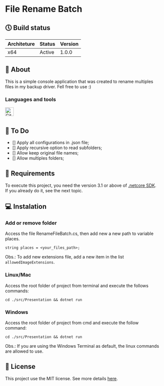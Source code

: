 # File Rename Batch

## 🕔 Build status

| Architeture | Status | Version |
|-------------|--------|---------|
| x64         | Active | 1.0.0   |

## 📝 About

This is a simple console application that was created to rename multiples 
files in my backup driver. Fell free to use :)

### Languages and tools

<img align="left" alt="Git" width="28px" src="https://cdn.worldvectorlogo.com/logos/git-icon.svg"/>

<br>
<br>

## 🚀 To Do

- [] Apply all configurations in .json file;
- [] Apply recursive option to read subfolders;
- [] Allow keep original file names;
- [] Allow multiples folders;

## 📃 Requirements

To execute this project, you need the version 3.1 or above of [.netcore SDK](https://dotnet.microsoft.com/download). If you already do it, see the next topic.

## 💻 Instalation

### Add or remove folder

Access the file RenameFileBatch.cs, then add new a new path to variable places.

<code>string places = <your_files_path>;</code>

Obs.: To add new extensions file, add a new item in the list
<code>allowedImageExtensions</code>.

### Linux/Mac

Access the root folder of project from terminal and execute the follows commands:

``` terminal
cd ./src/Presentation && dotnet run
```

### Windows

Access the root folder of project from cmd and execute the follow command:

``` terminal
cd ./src/Presentation && dotnet run 
```
Obs.: If you are using the Windows Terminal as default, the linux commands are allowed to use.

## 📑 License

This project use the MIT license. See more details [here](LICENCE.md).